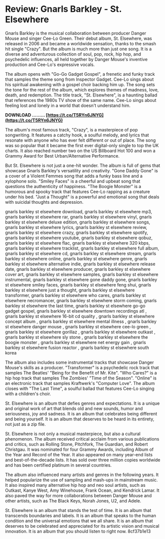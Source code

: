 # Review: Gnarls Barkley - St. Elsewhere
 
Gnarls Barkley is the musical collaboration between producer Danger Mouse and singer Cee-Lo Green. Their debut album, St. Elsewhere, was released in 2006 and became a worldwide sensation, thanks to the smash hit single "Crazy". But the album is much more than just one song. It is a diverse and adventurous collection of soul, pop, rock, hip hop, and psychedelic influences, all held together by Danger Mouse's inventive production and Cee-Lo's expressive vocals.
 
The album opens with "Go-Go Gadget Gospel", a frenetic and funky track that samples the theme song from Inspector Gadget. Cee-Lo sings about his spiritual awakening with a gospel choir backing him up. The song sets the tone for the rest of the album, which explores themes of madness, love, death, and redemption. The title track, "St. Elsewhere", is a haunting ballad that references the 1980s TV show of the same name. Cee-Lo sings about feeling lost and lonely in a world that doesn't understand him.
 
**DOWNLOAD ……… [https://t.co/T5RYn6JNYG](https://t.co/T5RYn6JNYG)**


 
The album's most famous track, "Crazy", is a masterpiece of pop songwriting. It features a catchy hook, a soulful melody, and lyrics that resonate with anyone who has ever felt different or out of place. The song was so popular that it became the first ever digital-only single to top the UK charts. It also reached number two on the US Billboard Hot 100 and won a Grammy Award for Best Urban/Alternative Performance.
 
But St. Elsewhere is not just a one-hit wonder. The album is full of gems that showcase Gnarls Barkley's versatility and creativity. "Gone Daddy Gone" is a cover of a Violent Femmes song that adds a funky bass line and a xylophone solo. "Smiley Faces" is a cheerful and upbeat song that questions the authenticity of happiness. "The Boogie Monster" is a humorous and spooky track that features Cee-Lo rapping as a creature under his bed. "Just a Thought" is a powerful and emotional song that deals with suicidal thoughts and depression.
 
gnarls barkley st elsewhere download,  gnarls barkley st elsewhere mp3,  gnarls barkley st elsewhere rar,  gnarls barkley st elsewhere vinyl,  gnarls barkley st elsewhere deluxe edition,  gnarls barkley st elsewhere songs,  gnarls barkley st elsewhere lyrics,  gnarls barkley st elsewhere review,  gnarls barkley st elsewhere crazy,  gnarls barkley st elsewhere spotify,  gnarls barkley st elsewhere youtube,  gnarls barkley st elsewhere qobuz,  gnarls barkley st elsewhere flac,  gnarls barkley st elsewhere 320 kbps,  gnarls barkley st elsewhere tracklist,  gnarls barkley st elsewhere full album,  gnarls barkley st elsewhere cd,  gnarls barkley st elsewhere stream,  gnarls barkley st elsewhere online,  gnarls barkley st elsewhere genre,  gnarls barkley st elsewhere alternative indie,  gnarls barkley st elsewhere release date,  gnarls barkley st elsewhere producer,  gnarls barkley st elsewhere cover art,  gnarls barkley st elsewhere samples,  gnarls barkley st elsewhere instrumental,  gnarls barkley st elsewhere gone daddy gone,  gnarls barkley st elsewhere smiley faces,  gnarls barkley st elsewhere feng shui,  gnarls barkley st elsewhere just a thought,  gnarls barkley st elsewhere transformer,  gnarls barkley st elsewhere who cares,  gnarls barkley st elsewhere necromancer,  gnarls barkley st elsewhere storm coming,  gnarls barkley st elsewhere the last time,  gnarls barkley st elsewhere go-go gadget gospel,  gnarls barkley st elsewhere downtown recordings atl ,  gnarls barkley st elsewhere 16-bit cd quality ,  gnarls barkley st elsewhere concept album ,  gnarls barkley st elsewhere mental illness ,  gnarls barkley st elsewhere danger mouse ,  gnarls barkley st elsewhere cee-lo green ,  gnarls barkley st elsewhere gorillaz ,  gnarls barkley st elsewhere outkast ,  gnarls barkley st elsewhere sly stone ,  gnarls barkley st elsewhere the boogie monster ,  gnarls barkley st elsewhere net energy gain ,  gnarls barkley st elsewhere fusion reactor ,  gnarls barkley st elsewhere south korea
 
The album also includes some instrumental tracks that showcase Danger Mouse's skills as a producer. "Transformer" is a psychedelic rock track that samples The Beatles' "Being for the Benefit of Mr. Kite". "Who Cares?" is a hip hop track that samples The Zombies' "Time of the Season". "Online" is an electronic track that samples Kraftwerk's "Computer Love". The album closes with "The Last Time", a soulful ballad that features Cee-Lo singing with a children's choir.
 
St. Elsewhere is an album that defies genres and expectations. It is a unique and original work of art that blends old and new sounds, humor and seriousness, joy and sadness. It is an album that celebrates being different and being yourself. It is an album that deserves to be heard in its entirety, not just as a zip file.
  
St. Elsewhere is not only a musical masterpiece, but also a cultural phenomenon. The album received critical acclaim from various publications and critics, such as Rolling Stone, Pitchfork, The Guardian, and Robert Christgau. It was nominated for four Grammy Awards, including Album of the Year and Record of the Year. It also appeared on many year-end lists and best-of-the-decade lists. It has sold over three million copies worldwide and has been certified platinum in several countries.
 
The album also influenced many artists and genres in the following years. It helped popularize the use of sampling and mash-ups in mainstream music. It also inspired many alternative hip hop and neo soul artists, such as Outkast, Kanye West, Amy Winehouse, Frank Ocean, and Kendrick Lamar. It also paved the way for more collaborations between Danger Mouse and other artists, such as The Black Keys, Norah Jones, U2, and Adele.
 
St. Elsewhere is an album that stands the test of time. It is an album that transcends boundaries and labels. It is an album that speaks to the human condition and the universal emotions that we all share. It is an album that deserves to be celebrated and appreciated for its artistic vision and musical innovation. It is an album that you should listen to right now.
 8cf37b1e13
 
